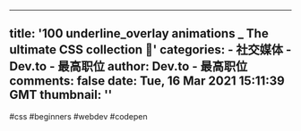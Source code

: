 
---
title: '100 underline_overlay  animations _ The ultimate CSS collection 🥇'
categories: 
    - 社交媒体
    - Dev.to - 最高职位
author: Dev.to - 最高职位
comments: false
date: Tue, 16 Mar 2021 15:11:39 GMT
thumbnail: ''
---

<div>   
#css #beginners #webdev #codepen  
</div>
            